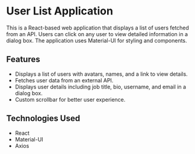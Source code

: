 # User List Application

This is a React-based web application that displays a list of users fetched from an API. Users can click on any user to view detailed information in a dialog box. The application uses Material-UI for styling and components.

## Features

- Displays a list of users with avatars, names, and a link to view details.
- Fetches user data from an external API.
- Displays user details including job title, bio, username, and email in a dialog box.
- Custom scrollbar for better user experience.

## Technologies Used

- React
- Material-UI
- Axios

